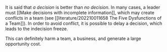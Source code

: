 It is said that *a decision* is better than *no decision*. In many cases, a leader must [[Make decisions with incomplete information]], which may create conflicts in a team (see [[literature/202210011658 The Five Dysfunctions of a Team]]). In order to avoid conflict, it is possible to delay a decision, which leads to the indecision freeze. 

This can definitely harm a team, a business, and generate a large opportunity cost. 